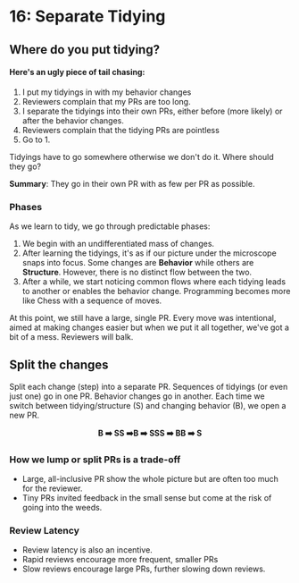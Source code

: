 # 16: Separate Tidying

## Where do you put tidying?&#x20;

#### Here's an ugly piece of tail chasing:

1. I put my tidyings in with my behavior changes
2. Reviewers complain that my PRs are too long.
3. I separate the tidyings into their own PRs, either before (more likely) or after the behavior changes.
4. Reviewers complain that the tidying PRs are pointless
5. Go to 1.

Tidyings have to go somewhere otherwise we don't do it. Where should they go?

**Summary**: They go in their own PR with as few per PR as possible.

### Phases

As we learn to tidy, we go through predictable phases:

1. We begin with an undifferentiated mass of changes.
2. After learning the tidyings, it's as if our picture under the microscope snaps into focus. Some changes are **Behavior** while others are **Structure**. However, there is no distinct flow between the two.
3. After a while, we start noticing common flows where each tidying leads to another or enables the behavior change.  Programming becomes more like Chess with a sequence of moves.

At this point, we still have a large, single PR. Every move was intentional, aimed at making changes easier but when we put it all together, we've got a bit of a mess.  Reviewers will balk.

## Split the changes

Split each change (step) into a separate PR.  Sequences of tidyings (or even just one) go in one PR. Behavior changes go in another.  Each time we switch between tidying/structure (S) and changing behavior (B), we open a new PR.

<p align="center"><strong>B ➡️ SS ➡️B ➡️ SSS ➡️ BB ➡️ S</strong></p>

### How we lump or split PRs is a trade-off

* Large, all-inclusive PR show the whole picture but are often too much for the reviewer.
* Tiny PRs invited feedback in the small sense but come at the risk of going into the weeds.

### Review Latency

* Review latency is also an incentive. &#x20;
* Rapid reviews encourage more frequent, smaller PRs
* Slow reviews encourage large PRs, further slowing down reviews.
